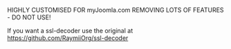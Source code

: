 HIGHLY CUSTOMISED FOR myJoomla.com REMOVING LOTS OF FEATURES - DO NOT USE!

If you want a ssl-decoder use the original at https://github.com/RaymiiOrg/ssl-decoder
